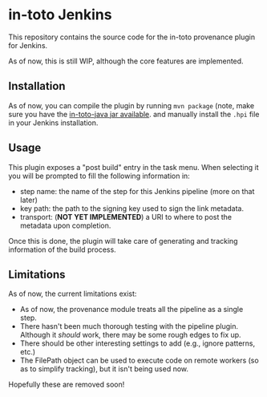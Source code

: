 in-toto Jenkins
===============

This repository contains the source code for the in-toto provenance plugin for
Jenkins.

As of now, this is still WIP, although the core features are implemented.

## Installation

As of now, you can compile the plugin by running `mvn package` (note, make sure
you have the [in-toto-java jar available](https://github.com/controlplaneio/in-toto-java).
and manually install the `.hpi` file in your Jenkins installation.

## Usage

This plugin exposes a "post build" entry in the task menu. When selecting it
you will be prompted to fill the following information in:

- step name: the name of the step for this Jenkins pipeline (more on that later)
- key path: the path to the signing key used to sign the link metadata.
- transport: (**NOT YET IMPLEMENTED**) a URI to where to post the metadata upon
  completion.

Once this is done, the plugin will take care of generating and tracking
information of the build process.

## Limitations

As of now, the current limitations exist:

- As of now, the provenance module treats all the pipeline as a single step.
- There hasn't been much thorough testing with the pipeline plugin. Although it
  *should* work, there may be some rough edges to fix up.
- There should be other interesting settings to add (e.g., ignore patterns,
  etc.)
- The FilePath object can be used to execute code on remote workers (so as to
  simplify tracking), but it isn't being used now.

Hopefully these are removed soon!
